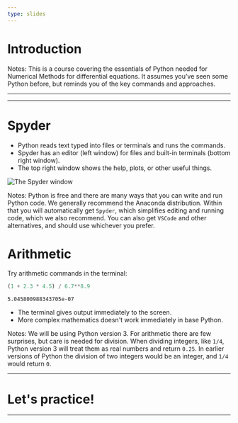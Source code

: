 ```yaml
---
type: slides
---
```


# Introduction

Notes: This is a course covering the essentials of Python needed for Numerical Methods for differential equations. It assumes you've seen some Python before, but reminds you of the key commands and approaches.

---

---

# Spyder

- Python reads text typed into files or terminals and runs the commands.
- Spyder has an editor (left window) for files and built-in terminals (bottom right window).
- The top right window shows the help, plots, or other useful things.

<img src="/chapter1/spyder.jpg" alt="The Spyder window" />

Notes: Python is free and there are many ways that you can write and run Python code. We generally recommend the Anaconda distribution. Within that you will automatically get `Spyder`, which simplifies editing and running code, which we also recommend. You can also get `VSCode` and other alternatives, and should use whichever you prefer.

# Arithmetic

Try arithmetic commands in the terminal:

```python
(1 + 2.3 * 4.5) / 6.7**8.9
```

```out
5.045800988343705e-07
```

- The terminal gives output immediately to the screen.
- More complex mathematics doesn't work immediately in base Python.

Notes: We will be using Python version 3. For arithmetic there are few surprises, but care is needed for division. When dividing integers, like `1/4`, Python version 3 will treat them as real numbers and return `0.25`. In earlier versions of Python the division of two integers would be an integer, and `1/4` would return `0`.

---

# Let's practice!

---
